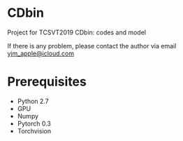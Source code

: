 # CDbin
Project for TCSVT2019 CDbin: codes and model

If there is any problem, please contact the author via email yjm_apple@icloud.com

# Prerequisites
- Python 2.7
- GPU
- Numpy
- Pytorch 0.3
- Torchvision
